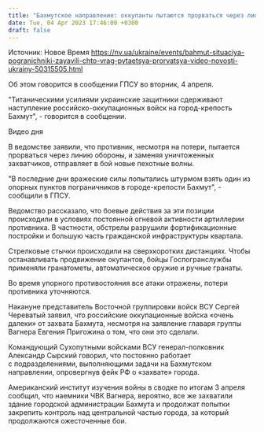```yaml
---
title: "Бахмутское направление: оккупанты пытаются прорваться через линию обороны, но украинские пограничники сдерживают наступление — видео"
date: Tue, 04 Apr 2023 17:46:00 +0300
draft: false
---
```

Источник: Новое Время https://nv.ua/ukraine/events/bahmut-situaciya-pogranichniki-zayavili-chto-vrag-pytaetsya-prorvatsya-video-novosti-ukrainy-50315505.html


Об этом говорится в сообщении ГПСУ во вторник, 4 апреля.

"Титаническими усилиями украинские защитники сдерживают наступление российско-оккупационных войск на город-крепость Бахмут", - говорится в сообщении.

  Видео дня   

В ведомстве заявили, что противник, несмотря на потери, пытается прорваться через линию обороны, и заменяя уничтоженных захватчиков, отправляет в бой новые пехотные волны.

"В последние дни вражеские силы попытались штурмом взять один из опорных пунктов пограничников в городе-крепости Бахмут", - сообщили в ГПСУ.

Ведомство рассказало, что боевые действия за эти позиции происходили в условиях постоянной огневой активности артиллерии противника. В частности, обстрелы разрушили фортификационные постройки и большую часть гражданской инфраструктуры квартала.

Стрелковые стычки происходили на сверхкоротких дистанциях. Чтобы останавливать продвижение окупантов, бойцы Госпогранслужбы применяли гранатометы, автоматическое оружие и ручные гранаты.

Во время упорного противостояния все атаки отражены, потери противника уточняются.

Накануне представитель Восточной группировки войск ВСУ Сергей Череватый заявил, что российские оккупационные войска «очень далеки» от захвата Бахмута, несмотря на заявление главаря группы Вагнера Евгения Пригожина о том, что они это сделали.

Командующий Сухопутными войсками ВСУ генерал-полковник Александр Сырский говорил, что постоянно работает с подразделениями, выполняющими задачи на Бахмутском направлении, опровергнув фейк РФ о «захвате» города.

Американский институт изучения войны в сводке по итогам 3 апреля сообщил, что наемники ЧВК Вагнера, вероятно, все же захватили здание городской администрации Бахмута и продолжат попытки закрепить контроль над центральной частью города, за который продолжаются ожесточенные бои.
